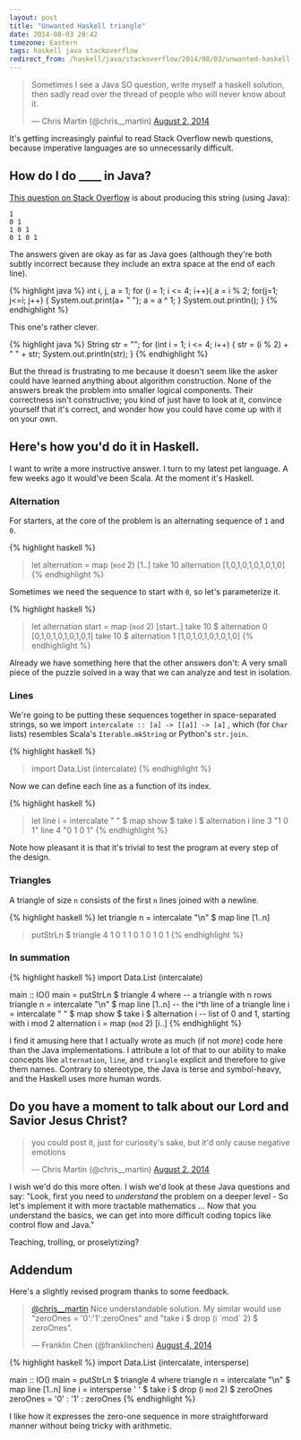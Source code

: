 ```yaml
---
layout: post
title: "Unwanted Haskell triangle"
date: 2014-08-03 20:42
timezone: Eastern
tags: haskell java stackoverflow
redirect_from: /haskell/java/stackoverflow/2014/08/03/unwanted-haskell-triangle/
---
```


<blockquote class="twitter-tweet" lang="en"><p>Sometimes I see a Java SO
question, write myself a haskell solution, then sadly read over the thread of
people who will never know about it.</p>&mdash; Chris Martin (@chris__martin)
<a href="https://twitter.com/chris__martin/statuses/495434666623909889">August
2, 2014</a></blockquote>

It's getting increasingly painful to read Stack Overflow newb questions,
because imperative languages are so unnecessarily difficult.

## How do I do \_\_\_\_ in Java?

[This question on Stack Overflow][stackoverflow] is about producing this string
(using Java):

    1
    0 1
    1 0 1
    0 1 0 1

The answers given are okay as far as Java goes (although they're both subtly
incorrect because they include an extra space at the end of each line).

{% highlight java %}
int i, j, a = 1;
for (i = 1; i <= 4; i++){
    a = i % 2;
    for(j=1; j<=i; j++) {
        System.out.print(a+ " ");
        a = a ^ 1;
    }
    System.out.println();
}
{% endhighlight %}

This one's rather clever.

{% highlight java %}
String str = "";
for (int i = 1; i <= 4; i++) {
    str = (i % 2) + " " + str;
    System.out.println(str);
}
{% endhighlight %}

But the thread is frustrating to me because it doesn't seem like the asker
could have learned anything about algorithm construction. None of the answers
break the problem into smaller logical components. Their correctness isn't
constructive; you kind of just have to look at it, convince yourself that it's
correct, and wonder how you could have come up with it on your own.

## Here's how you'd do it in Haskell.

I want to write a more instructive answer. I turn to my latest pet language. A
few weeks ago it would've been Scala. At the moment it's Haskell.

### Alternation

For starters, at the core of the problem is an alternating sequence of `1` and
`0`.

{% highlight haskell %}
> let alternation = map (`mod` 2) [1..]
> take 10 alternation
[1,0,1,0,1,0,1,0,1,0]
{% endhighlight %}

Sometimes we need the sequence to start with `0`, so let's parameterize it.

{% highlight haskell %}
> let alternation start = map (`mod` 2) [start..]
> take 10 $ alternation 0
[0,1,0,1,0,1,0,1,0,1]
> take 10 $ alternation 1
[1,0,1,0,1,0,1,0,1,0]
{% endhighlight %}

Already we have something here that the other answers don't: A very small piece
of the puzzle solved in a way that we can analyze and test in isolation.

### Lines

We're going to be putting these sequences together in space-separated strings,
so we import `intercalate :: [a] -> [[a]] -> [a]` , which (for `Char` lists)
resembles Scala's `Iterable.mkString` or Python's `str.join`.

{% highlight haskell %}
> import Data.List (intercalate)
{% endhighlight %}

Now we can define each line as a function of its index.

{% highlight haskell %}
> let line i = intercalate " " $ map show $ take i $ alternation i
> line 3
"1 0 1"
> line 4
"0 1 0 1"
{% endhighlight %}

Note how pleasant it is that it's trivial to test the program at every step of
the design.

### Triangles

A triangle of size `n` consists of the first `n` lines joined with a newline.

{% highlight haskell %}
let triangle n = intercalate "\n" $ map line [1..n]
> putStrLn $ triangle 4
1
0 1
1 0 1
0 1 0 1
{% endhighlight %}

### In summation

{% highlight haskell %}
import Data.List (intercalate)

main :: IO()
main = putStrLn $ triangle 4
  where
    -- a triangle with n rows
    triangle n = intercalate "\n" $ map line [1..n]
    -- the i^th line of a triangle
    line i = intercalate " " $ map show $ take i $ alternation i
    -- list of 0 and 1, starting with i mod 2
    alternation i = map (`mod` 2) [i..]
{% endhighlight %}

I find it amusing here that I actually wrote as much (if not *more*) code here
than the Java implementations. I attribute a lot of that to our ability to make
concepts like `alternation`, `line`, and `triangle` explicit and therefore to
give them names. Contrary to stereotype, the Java is terse and symbol-heavy,
and the Haskell uses more human words.

## Do you have a moment to talk about our Lord and Savior Jesus Christ?

<blockquote class="twitter-tweet" lang="en"><p>you could post it, just for
curiosity&#39;s sake, but it&#39;d only cause negative emotions</p>&mdash;
Chris Martin (@chris__martin) <a
href="https://twitter.com/chris__martin/statuses/495434954399285248">August 2,
2014</a></blockquote>

I wish we'd do this more often. I wish we'd look at these Java questions and 
say: "Look, first you need to *understand* the problem on a deeper level - So
let's implement it with more tractable mathematics ... Now that you understand
the basics, we can get into more difficult coding topics like control flow and
Java."

Teaching, trolling, or proselytizing?

## Addendum

Here's a slightly revised program thanks to some feedback.

<blockquote class="twitter-tweet" lang="en"><p>
<a href="https://twitter.com/chris__martin">@chris__martin</a> Nice
understandable solution. My similar would use
&quot;zeroOnes = &#39;0&#39;:&#39;1&#39;:zeroOnes&quot; and &quot;take i $
drop (i `mod` 2) $ zeroOnes&quot;.</p>&mdash; Franklin Chen (@franklinchen)
<a href="https://twitter.com/franklinchen/statuses/496275930667843584">August
4, 2014</a></blockquote>

{% highlight haskell %}
import Data.List (intercalate, intersperse)

main :: IO()
main = putStrLn $ triangle 4
  where
    triangle n = intercalate "\n" $ map line [1..n]
    line i = intersperse ' ' $ take i $ drop (i `mod` 2) $ zeroOnes
    zeroOnes = '0' : '1' : zeroOnes
{% endhighlight %}

I like how it expresses the zero-one sequence in more straightforward manner
without being tricky with arithmetic.

[stackoverflow]: https://stackoverflow.com/questions/25091218/print-triangle-pattern-using-java
